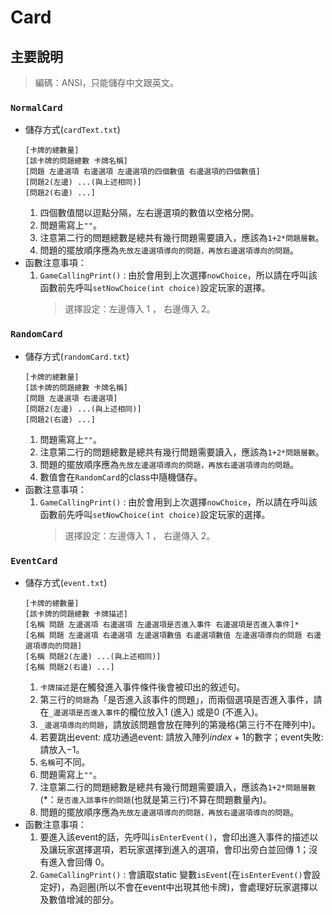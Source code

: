 # Card
## 主要說明
> 編碼：ANSI，只能儲存中文跟英文。
### ` NormalCard `
- 儲存方式(`cardText.txt`)
    ```
    [卡牌的總數量]
    [該卡牌的問題總數 卡牌名稱]
    [問題 左邊選項 右邊選項 左邊選項的四個數值 右邊選項的四個數值]
    [問題2(左邊) ...(與上述相同)]
    [問題2(右邊) ...]
    ```
    1. 四個數值間以逗點分隔，左右邊選項的數值以空格分開。  
    2. 問題需寫上`""`。
    3. 注意第二行的問題總數是總共有幾行問題需要讀入，應該為`1+2*問題層數`。  
    4. 問題的擺放順序應為`先放左邊選項導向的問題，再放右邊選項導向的問題`。
- 函數注意事項：
  1. `GameCallingPrint()` : 由於會用到上次選擇`nowChoice`，所以請在呼叫該函數前先呼叫`setNowChoice(int choice)`設定玩家的選擇。  
      > 選擇設定：左邊傳入 $1$ ， 右邊傳入 $2$。
### `RandomCard`
- 儲存方式(`randomCard.txt`)
    ```
    [卡牌的總數量]
    [該卡牌的問題總數 卡牌名稱]
    [問題 左邊選項 右邊選項]
    [問題2(左邊) ...(與上述相同)]
    [問題2(右邊) ...]
    ```
    1. 問題需寫上`""`。
    2. 注意第二行的問題總數是總共有幾行問題需要讀入，應該為`1+2*問題層數`。  
    3. 問題的擺放順序應為`先放左邊選項導向的問題，再放右邊選項導向的問題`。
    4. 數值會在`RandomCard`的class中隨機儲存。
- 函數注意事項：
  1. `GameCallingPrint()` : 由於會用到上次選擇`nowChoice`，所以請在呼叫該函數前先呼叫`setNowChoice(int choice)`設定玩家的選擇。  
      > 選擇設定：左邊傳入 $1$ ， 右邊傳入 $2$。
### `EventCard`
- 儲存方式(`event.txt`)
    ```
    [卡牌的總數量]
    [該卡牌的問題總數 卡牌描述]
    [名稱 問題 左邊選項 右邊選項 左邊選項是否進入事件 右邊選項是否進入事件]*
    [名稱 問題 左邊選項 右邊選項 左邊選項數值 右邊選項數值 左邊選項導向的問題 右邊選項導向的問題]
    [名稱 問題2(左邊) ...(與上述相同)]
    [名稱 問題2(右邊) ...]
    ```
    1. `卡牌描述`是在觸發進入事件條件後會被印出的敘述句。
    2. 第三行的`問題`為「是否進入該事件的問題」，而兩個選項是否進入事件，請在`_邊選項是否進入事件`的欄位放入$1$ (進入) 或是$0$ (不進入)。
    3. `_邊選項導向的問題`，請放該問題會放在陣列的第幾格(第三行不在陣列中)。
    4. 若要跳出event: 成功通過event: 請放入陣列$index+1$的數字；event失敗: 請放入$-1$。
    5. `名稱`可不同。
    6. 問題需寫上`""`。
    7. 注意第二行的問題總數是總共有幾行問題需要讀入，應該為`1+2*問題層數` (*：`是否進入該事件的問題`(也就是第三行)不算在問題數量內)。  
    8. 問題的擺放順序應為`先放左邊選項導向的問題，再放右邊選項導向的問題`。
- 函數注意事項：
  1. 要進入該event的話，先呼叫`isEnterEvent()`，會印出進入事件的描述以及讓玩家選擇選項，若玩家選擇到進入的選項，會印出旁白並回傳 $1$；沒有進入會回傳 $0$。
  2. `GameCallingPrint()` : 會讀取static 變數`isEvent`(在`isEnterEvent()`會設定好)，為迴圈(所以不會在event中出現其他卡牌)，會處理好玩家選擇以及數值增減的部分。
